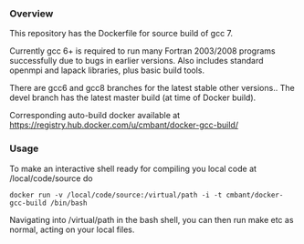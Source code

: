 ### Overview

This repository has the Dockerfile for source build of gcc 7.

Currently gcc 6+ is required to run many Fortran 2003/2008 programs successfully due
to bugs in earlier versions. Also includes standard openmpi and lapack libraries,
plus basic build tools.

There are gcc6 and gcc8 branches for the latest stable other versions.. 
The devel branch has the latest master build (at time of Docker build).

Corresponding auto-build docker available at
https://registry.hub.docker.com/u/cmbant/docker-gcc-build/

### Usage

To make an interactive shell ready for compiling you local code at /local/code/source
do

    docker run -v /local/code/source:/virtual/path -i -t cmbant/docker-gcc-build /bin/bash

Navigating into /virtual/path in the bash shell, you can then run make etc as normal, acting
on your local files.
